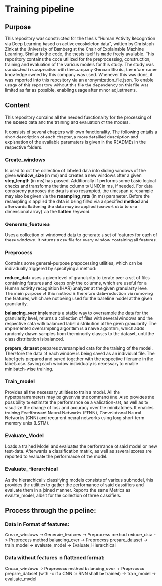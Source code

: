 # Training pipeline


## Purpose


This repository was constructed for the thesis "Human Activity Recognition via Deep Learning based on active exoskeleton data", written by Christoph Zink at the University of Bamberg at the Chair of Explainable Machine Learning. Similar to the code, the thesis itself is made freely available. This repository contains the code utilized for the preprocessing, construction, training and evaluation of the various models for this study. The study was conducted in cooperation with the company German Bionic, therefore some knowledge owned by this company was used. Whenever this was done, it was imported into this repository via an anonymization_file.json. To enable usage of this repository without this file the dependency on this file was limited as far as possible, enabling usage after minor adjustments.



## Content

This repository contains all the needed functionality for the processing of the labeled data and the training and evaluation of the models.

It consists of several chapters with own functionality. The following entails a short description of each chapter, a more detailled description and explanation of the available paramaters is given in the READMEs in the respective folders.


### Create_windows

Is used to cut the collection of labeled data into sliding windows of the given **window_size** (in ms) and creates a new windows after a given **step_length** (in ms) has passed. Additionally if performs some basic logical checks and transforms the time column to UNIX in ms, if needed. For data consisteny purposes the data is also resampled, the timespan to resample may also be given via the **resampling_rate** (in ms) parameter. Before the resampling is applied the data is being filled via a specified **method** and afterwards flattening the data may be applied (convert data to one-dimensional array) via the **flatten** keyword. 


### Generate_features

Uses a collection of windowed data to generate a set of features for each of these windows. It returns a csv file for every window containing all features.


### Preprocess

Contains some general-purpose prepocessing utilities, which can be individually triggered by specifying a method:

**reduce_data** uses a given level of granularity to iterate over a set of files containing features and keeps only the columns, which are useful for a Human activity recognition (HAR) analyzer at the given granularity level. The main purpose of this method is therefore data-reduction via removing the features, which are not being used for the baseline model at the given granularity.

**balancing_over** implements a stable way to oversample the data for the granularity level, returns a collection of files with several windows and the respective data with balanced label distribution at the given granularity. The implemented oversampling algorithm is a naive algorithm, which adds randomly drawn samples from the minority classes to the dataset, until the class distribution is balanced.

**prepare_dataset** prepares oversampled data for the training of the model. Therefore the data of each window is being saved as an individual file. The label gets prepared and saved together with the respective filename in the labels.csv. Saving each window individually is necessary to enable minibatch-wise training.


### Train_model

Provides all the necessary utilities to train a model. All the hyperparamameters may be given via the command line. Also provides the possibility to estimate the performance on a validation-set, as well as to visualize the change of loss and accuracy over the minibatches. It enables training Feedforward Neural Networks (FFNN), Convolutional Neural Networks (CNN) and recurrent neural networks using long short-term memory units (LSTM).

### Evaluate_Model

Loads a trained Model and evaluates the performance of said model on new test-data. Afterwards a classification matrix, as well as several scores are reported to evaluate the performance of the model.


### Evaluate_Hierarchical
As the hierarchically classifying models consists of various submodel, this provides the utilities to gather the performance of said classifiers and evaluate them in a joined manner. Reports the same Metrics as evalate_model, albeit for the collection of three classifiers.



## Process through the pipeline:


### Data in Format of features:

Create_windows -> Generate_features -> Preprocess method reduce_data -> Preprocess method balancing_over -> Preprocess prepare_dataset -> train_model -> evaluate_model -> Evaluate_Hierarchical

### Data without features in flattened format:

Create_windows -> Preprocess method balancing_over -> Preprocess prepare_dataset (with -c if a CNN or RNN shall be trained) -> train_model -> evaluate_model


